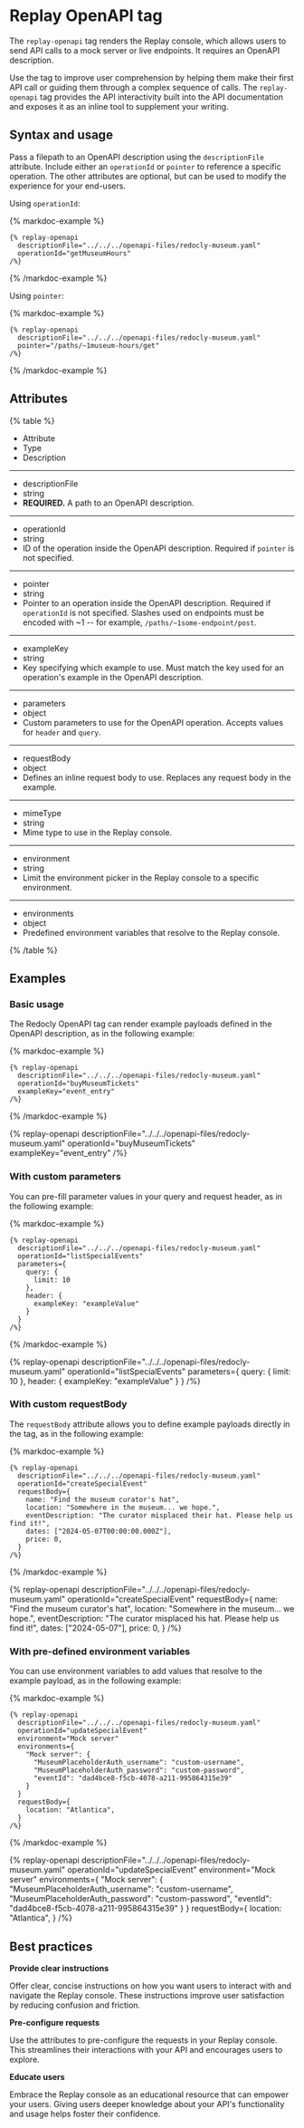 # Replay OpenAPI tag

The `replay-openapi` tag renders the Replay console, which allows users to send API calls to a mock server or live endpoints.
It requires an OpenAPI description.

Use the tag to improve user comprehension by helping them make their first API call or guiding them through a complex sequence of calls.
The `replay-openapi` tag provides the API interactivity built into the API documentation and exposes it as an inline tool to supplement your writing.

## Syntax and usage

Pass a filepath to an OpenAPI description using the `descriptionFile` attribute.
Include either an `operationId` or `pointer` to reference a specific operation.
The other attributes are optional, but can be used to modify the experience for your end-users.

Using `operationId`:

{% markdoc-example %}
  ```markdoc {% process=false %}
  {% replay-openapi
    descriptionFile="../../../openapi-files/redocly-museum.yaml"
    operationId="getMuseumHours"
  /%}
  ```
{% /markdoc-example %}

Using `pointer`:

{% markdoc-example %}
  ``` {% process=false %}
  {% replay-openapi
    descriptionFile="../../../openapi-files/redocly-museum.yaml"
    pointer="/paths/~1museum-hours/get"
  /%}
  ```
{% /markdoc-example %}

## Attributes

{% table %}

- Attribute
- Type
- Description

---

- descriptionFile
- string
- **REQUIRED.**
  A path to an OpenAPI description.

---

- operationId
- string
- ID of the operation inside the OpenAPI description.
  Required if `pointer` is not specified.

---

- pointer
- string
- Pointer to an operation inside the OpenAPI description.
  Required if `operationId` is not specified.
  Slashes used on endpoints must be encoded with ~1 -- for example, `/paths/~1some-endpoint/post`.

---

- exampleKey
- string
- Key specifying which example to use.
  Must match the key used for an operation's example in the OpenAPI description.

---

- parameters
- object
- Custom parameters to use for the OpenAPI operation.
  Accepts values for `header` and `query`.

---

- requestBody
- object
- Defines an inline request body to use.
  Replaces any request body in the example.

---

- mimeType
- string
- Mime type to use in the Replay console.

---

- environment
- string
- Limit the environment picker in the Replay console to a specific environment.

---

- environments
- object
- Predefined environment variables that resolve to the Replay console.

{% /table %}

## Examples

### Basic usage

The Redocly OpenAPI tag can render example payloads defined in the OpenAPI description, as in the following example:

{% markdoc-example %}
  ``` {% process=false %}
  {% replay-openapi
    descriptionFile="../../../openapi-files/redocly-museum.yaml"
    operationId="buyMuseumTickets"
    exampleKey="event_entry"
  /%}
  ```
{% /markdoc-example %}

{% replay-openapi
  descriptionFile="../../../openapi-files/redocly-museum.yaml"
  operationId="buyMuseumTickets"
  exampleKey="event_entry"
/%}

### With custom parameters

You can pre-fill parameter values in your query and request header, as in the following example:

{% markdoc-example %}
  ``` {% process=false %}
  {% replay-openapi
    descriptionFile="../../../openapi-files/redocly-museum.yaml"
    operationId="listSpecialEvents"
    parameters={
      query: {
        limit: 10
      },
      header: {
        exampleKey: "exampleValue"
      }
    }
  /%}
  ```
{% /markdoc-example %}

{% replay-openapi
  descriptionFile="../../../openapi-files/redocly-museum.yaml"
  operationId="listSpecialEvents"
  parameters={
    query: {
      limit: 10
    },
    header: {
      exampleKey: "exampleValue"
    }
  }
/%}

### With custom requestBody

The `requestBody` attribute allows you to define example payloads directly in the tag, as in the following example:

{% markdoc-example %}
  ``` {% process=false %}
  {% replay-openapi
    descriptionFile="../../../openapi-files/redocly-museum.yaml"
    operationId="createSpecialEvent"
    requestBody={
      name: "Find the museum curator's hat",
      location: "Somewhere in the museum... we hope.",
      eventDescription: "The curator misplaced their hat. Please help us find it!",
      dates: ["2024-05-07T00:00:00.000Z"],
      price: 0,
    }
  /%}
  ```
{% /markdoc-example %}

{% replay-openapi
  descriptionFile="../../../openapi-files/redocly-museum.yaml"
  operationId="createSpecialEvent"
  requestBody={
    name: "Find the museum curator's hat",
    location: "Somewhere in the museum... we hope.",
    eventDescription: "The curator misplaced his hat. Please help us find it!",
    dates: ["2024-05-07"],
    price: 0,
  }
/%}

### With pre-defined environment variables

You can use environment variables to add values that resolve to the example payload, as in the following example:

{% markdoc-example %}
  ``` {% process=false %}
  {% replay-openapi
    descriptionFile="../../../openapi-files/redocly-museum.yaml"
    operationId="updateSpecialEvent"
    environment="Mock server"
    environments={
      "Mock server": {
        "MuseumPlaceholderAuth_username": "custom-username",
        "MuseumPlaceholderAuth_password": "custom-password",
        "eventId": "dad4bce8-f5cb-4078-a211-995864315e39"
      }
    }
    requestBody={
      location: "Atlantica",
    }
  /%}
  ```
{% /markdoc-example %}

{% replay-openapi
  descriptionFile="../../../openapi-files/redocly-museum.yaml"
  operationId="updateSpecialEvent"
  environment="Mock server"
  environments={
    "Mock server": {
      "MuseumPlaceholderAuth_username": "custom-username",
      "MuseumPlaceholderAuth_password": "custom-password",
      "eventId": "dad4bce8-f5cb-4078-a211-995864315e39"
    }
  }
  requestBody={
    location: "Atlantica",
  }
/%}

## Best practices

**Provide clear instructions**

Offer clear, concise instructions on how you want users to interact with and navigate the Replay console.
These instructions improve user satisfaction by reducing confusion and friction.

**Pre-configure requests**

Use the attributes to pre-configure the requests in your Replay console.
This streamlines their interactions with your API and encourages users to explore.

**Educate users**

Embrace the Replay console as an educational resource that can empower your users.
Giving users deeper knowledge about your API's functionality and usage helps foster their confidence.
